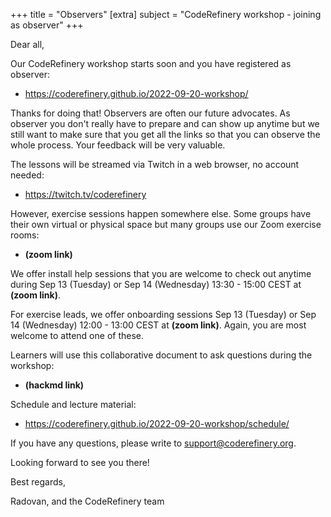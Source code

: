 +++
title = "Observers"
[extra]
subject = "CodeRefinery workshop - joining as observer"
+++

Dear all,

Our CodeRefinery workshop starts soon and you have registered as observer:
- https://coderefinery.github.io/2022-09-20-workshop/

Thanks for doing that! Observers are often our future advocates. As observer you don't really
have to prepare and can show up anytime but we still want to make sure that you get all the links
so that you can observe the whole process. Your feedback will be very valuable.

The lessons will be streamed via Twitch in a web browser, no account needed:
- https://twitch.tv/coderefinery

However, exercise sessions happen somewhere else. Some groups have their own virtual or physical space but many groups use our Zoom exercise rooms:
- **(zoom link)**

We offer install help sessions that you are welcome to check out anytime during Sep 13 (Tuesday) or Sep 14 (Wednesday) 13:30 - 15:00 CEST at **(zoom link)**.

For exercise leads, we offer onboarding sessions Sep 13 (Tuesday) or Sep 14 (Wednesday) 12:00 - 13:00 CEST at **(zoom link)**. Again, you are most welcome to attend one of these.

Learners will use this collaborative document to ask questions during the workshop:
- **(hackmd link)**

Schedule and lecture material:
- https://coderefinery.github.io/2022-09-20-workshop/schedule/

If you have any questions, please write to support@coderefinery.org.

Looking forward to see you there!

Best regards,

Radovan, and the CodeRefinery team
